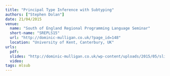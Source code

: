 ```yaml
---
title: "Principal Type Inference with Subtyping"
authors: ["Stephen Dolan"]
date: 21/04/2015
venue:
  name: "South of England Regional Programming Language Seminar"
  short-name: "SREPLS15"
  url: "http://dominic-mulligan.co.uk/?page_id=148"
  location: "University of Kent, Canterbury, UK"
urls:
  pdf:
  slides: "http://dominic-mulligan.co.uk/wp-content/uploads/2015/05/slides.pdf"
  video:
tags: mlsub
---
```

